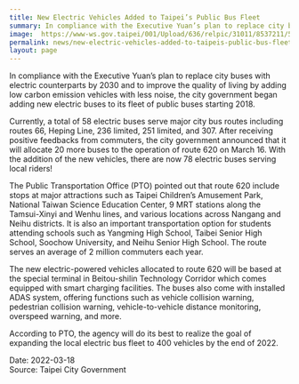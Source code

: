 ```yaml
---
title: New Electric Vehicles Added to Taipei’s Public Bus Fleet
summary: In compliance with the Executive Yuan’s plan to replace city buses with electric counterparts by 2030 and to improve the quality of living by adding low carbon emission vehicles with less noise, the city government began adding new electric buses to its fleet of public buses starting 2018.
image:  https://www-ws.gov.taipei/001/Upload/636/relpic/31011/8537211/5baf1aa9-c8be-496d-8b17-7d34ba571854.jpg
permalink: news/new-electric-vehicles-added-to-taipeis-public-bus-fleet/
layout: page
---
```

In compliance with the Executive Yuan’s plan to replace city buses with electric counterparts by 2030 and to improve the quality of living by adding low carbon emission vehicles with less noise, the city government began adding new electric buses to its fleet of public buses starting 2018.
 
Currently, a total of 58 electric buses serve major city bus routes including routes 66, Heping Line, 236 limited, 251 limited, and 307. After receiving positive feedbacks from commuters, the city government announced that it will allocate 20 more buses to the operation of route 620 on March 16. With the addition of the new vehicles, there are now 78 electric buses serving local riders!
 
The Public Transportation Office (PTO) pointed out that route 620 include stops at major attractions such as Taipei Children’s Amusement Park, National Taiwan Science Education Center, 9 MRT stations along the Tamsui-Xinyi and Wenhu lines, and various locations across Nangang and Neihu districts. It is also an important transportation option for students attending schools such as Yangming High School, Taibei Senior High School, Soochow University, and Neihu Senior High School. The route serves an average of 2 million commuters each year.
 
The new electric-powered vehicles allocated to route 620 will be based at the special terminal in Beitou-shilin Technology Corridor which comes equipped with smart charging facilities. The buses also come with installed ADAS system, offering functions such as vehicle collision warning, pedestrian collision warning, vehicle-to-vehicle distance monitoring, overspeed warning, and more.

According to PTO, the agency will do its best to realize the goal of expanding the local electric bus fleet to 400 vehicles by the end of 2022.

Date: 2022-03-18
<br/>
Source: Taipei City Government
